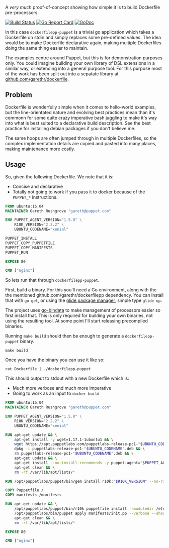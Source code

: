 A _very much_ proof-of-concept showing how simple it is to build
Dockerfile pre-processors.

[![Build
Status](https://travis-ci.org/garethr/dockerfilepp-puppet.svg)](https://travis-ci.org/garethr/dockerfilepp-puppet)
[![Go Report
Card](https://goreportcard.com/badge/github.com/garethr/dockerfilepp-puppet)](https://goreportcard.com/report/github.com/garethr/dockerfilepp-puppet)
[![GoDoc](https://godoc.org/github.com/garethr/dockerfilepp-puppet?status.svg)](https://godoc.org/github.com/garethr/dockerfilepp-puppet)

In this case `dockerfilepp-puppet` is a trivial go application which takes a
Dockerfile on stdin and simply replaces some pre-defined values. The
idea would be to make Dockerfile declarative again, making multiple
Dockerfiles doing the same thing easier to maintain.

The examples centre around Puppet, but this is for demonstration
purposes only. You could imagine building your own library of DSL
extensions in a similar way, or extending into a general purpose tool.
For this purpose most of the work has been split out into a sepatate
library at
[github.com/garethr/dockerfile](https://github.com/garethr/dockerfilepp).

## Problem

Dockerfile is wonderfully simple when it comes to hello-world examples,
but the line-orientated nature and evolving best practices mean than
it's commonn for some quite crazy imperative bash juggling to make it's
way into what is best suited to a declarative build description. See
the best practice for installing debian packages if you don't believe me.

The same hoops are often jumped through in multiple Dockerfiles, so the
complex implementation details are copied and pasted into many places,
making maintenance more costly.

## Usage

So, given the following Dockerfile. We note that it is:

* Concise and declarative
* Totally not going to work if you pass it to docker because of the
  `PUPPET_*` instructions.

```dockerfile
FROM ubuntu:16.04
MAINTAINER Gareth Rushgrove "gareth@puppet.com"

ENV PUPPET_AGENT_VERSION="1.5.0" \
    R10K_VERSION="2.2.2" \
    UBUNTU_CODENAME="xenial"

PUPPET_INSTALL
PUPPET_COPY_PUPPETFILE
PUPPET_COPY_MANIFESTS
PUPPET_RUN

EXPOSE 80

CMD ["nginx"]
```

So lets run that through `dockerfilepp-puppet`.

First, build a binary. For this you'll need a Go environment, along with
the the mentioned github.com/garethr/dockerfilepp dependency. You can
install that with `go get`, or using the [glide package
manager](https://glide.sh/), simple type `glide up`.

The project uses [go-bindata](https://github.com/jteeuwen/go-bindata) to
make management of processors easier so first install that. This is only
required for building your own binaries, not using the resulting tool.
At some point I'll start releasing precompiled binaries.

Running `make build` should then be enough to generate a `dockerfilepp-puppet`
binary.

```
make build
```

Once you have the binary you can use it like so:

```
cat Dockerfile | ./dockerfilepp-puppet
```

This should output to stdout with a new Dockerfile which is:

* Much more verbose and much more imperative
* Going to work as an input to `docker build`

```dockerfile
FROM ubuntu:16.04
MAINTAINER Gareth Rushgrove "gareth@puppet.com"

ENV PUPPET_AGENT_VERSION="1.5.0" \
    R10K_VERSION="2.2.2" \
    UBUNTU_CODENAME="xenial"

RUN apt-get update && \
    apt-get install -y wget=1.17.1-1ubuntu1 && \
    wget https://apt.puppetlabs.com/puppetlabs-release-pc1-"$UBUNTU_CODENAME".deb && \
    dpkg -i puppetlabs-release-pc1-"$UBUNTU_CODENAME".deb && \
    rm puppetlabs-release-pc1-"$UBUNTU_CODENAME".deb && \
    apt-get update && \
    apt-get install --no-install-recommends -y puppet-agent="$PUPPET_AGENT_VERSION"-1"$UBUNTU_CODENAME" && \
    apt-get clean && \
    rm -rf /var/lib/apt/lists/*

RUN /opt/puppetlabs/puppet/bin/gem install r10k:"$R10K_VERSION" --no-ri --no-rdoc

COPY Puppetfile /
COPY manifests /manifests

RUN apt-get update && \
    /opt/puppetlabs/puppet/bin/r10k puppetfile install --moduledir /etc/puppetlabs/code/modules && \
    /opt/puppetlabs/bin/puppet apply manifests/init.pp --verbose --show_diff  --summarize && \
    apt-get clean && \
    rm -rf /var/lib/apt/lists/*

EXPOSE 80

CMD ["nginx"]
```
